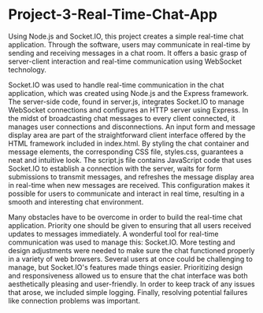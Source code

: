 # Project-3-Real-Time-Chat-App
Using Node.js and Socket.IO, this project creates a simple real-time chat application. Through the software, users may communicate in real-time by sending and receiving messages in a chat room. It offers a basic grasp of server-client interaction and real-time communication using WebSocket technology.

Socket.IO was used to handle real-time communication in the chat application, which was created using Node.js and the Express framework. The server-side code, found in server.js, integrates Socket.IO to manage WebSocket connections and configures an HTTP server using Express. In the midst of broadcasting chat messages to every client connected, it manages user connections and disconnections. An input form and message display area are part of the straightforward client interface offered by the HTML framework included in index.html. By styling the chat container and message elements, the corresponding CSS file, styles.css, guarantees a neat and intuitive look. The script.js file contains JavaScript code that uses Socket.IO to establish a connection with the server, waits for form submissions to transmit messages, and refreshes the message display area in real-time when new messages are received. This configuration makes it possible for users to communicate and interact in real time, resulting in a smooth and interesting chat environment.


Many obstacles have to be overcome in order to build the real-time chat application. Priority one should be given to ensuring that all users received updates to messages immediately. A wonderful tool for real-time communication was used to manage this: Socket.IO. More testing and design adjustments were needed to make sure the chat functioned properly in a variety of web browsers. Several users at once could be challenging to manage, but Socket.IO's features made things easier. Prioritizing design and responsiveness allowed us to ensure that the chat interface was both aesthetically pleasing and user-friendly. In order to keep track of any issues that arose, we included simple logging. Finally, resolving potential failures like connection problems was important.

